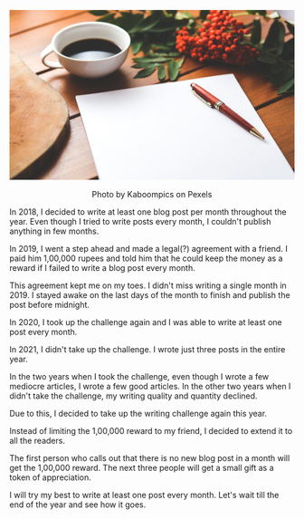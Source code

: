 <!--
.. title: On Resuming Writing Challenge
.. slug: resuming-writing-challenge
.. date: 2022-01-19 06:06:06 UTC+05:30
.. tags: musings
.. category: musings
.. link:
.. description: 1,00,000 reward to readers who calls out that there is no new blog post every month.
.. type: text
-->

<p align="center">
<img height="300" width="800" src="/images/writing_challenge.jpg" />
</p>

<p align="center">
Photo by Kaboompics on Pexels
</p>


In 2018, I decided to write at least one blog post per month throughout the year. Even though I tried to write posts every month, I couldn't publish anything in few months.

In 2019, I went a step ahead and made a legal(?) agreement with a friend. I paid him 1,00,000 rupees and told him that he could keep the money as a reward if I failed to write a blog post every month.

This agreement kept me on my toes. I didn't miss writing a single month in 2019. I stayed awake on the last days of the month to finish and publish the post before midnight.

In 2020, I took up the challenge again and I was able to write at least one post every month.

In 2021, I didn't take up the challenge. I wrote just three posts in the entire year.

In the two years when I took the challenge, even though I wrote a few mediocre articles, I wrote a few good articles. In the other two years when I didn't take the challenge, my writing quality and quantity declined.

Due to this, I decided to take up the writing challenge again this year.

Instead of limiting the 1,00,000 reward to my friend, I decided to extend it to all the readers.

The first person who calls out that there is no new blog post in a month will get the 1,00,000 reward. The next three people will get a small gift as a token of appreciation.

I will try my best to write at least one post every month. Let's wait till the end of the year and see how it goes.
